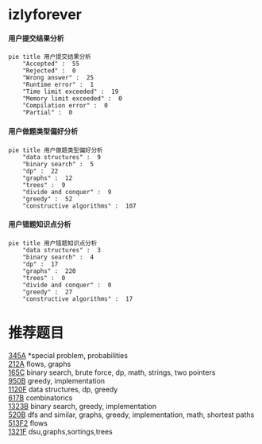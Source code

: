 # izlyforever

<!-- tabs:start -->



#### **用户提交结果分析**

```mermaid
pie title 用户提交结果分析
    "Accepted" :  55
    "Rejected" :  0
    "Wrong answer" :  25
    "Runtime error" :  1
    "Time limit exceeded" :  19
    "Memory limit exceeded" :  0
    "Compilation error" :  0
    "Partial" :  0
```

#### **用户做题类型偏好分析**

```mermaid
pie title 用户做题类型偏好分析
    "data structures" :  9
    "binary search" :  5
    "dp" :  22
    "graphs" :  12
    "trees" :  9
    "divide and conquer" :  9
    "greedy" :  52
    "constructive algorithms" :  107
```
#### **用户错题知识点分析**

```mermaid
pie title 用户错题知识点分析
    "data structures" :  3
    "binary search" :  4
    "dp" :  17
    "graphs" :  220
    "trees" :  0
    "divide and conquer" :  0
    "greedy" :  27
    "constructive algorithms" :  17
```



<!-- tabs:end -->
# 推荐题目
[345A](https://codeforces.com/contest/345/problem/A)		*special problem,
                        probabilities		  
[212A](https://codeforces.com/contest/212/problem/A)		flows,
                        graphs		  
[165C](https://codeforces.com/contest/165/problem/C)		binary search,
                        brute force,
                        dp,
                        math,
                        strings,
                        two pointers		  
[950B](https://codeforces.com/contest/950/problem/B)		greedy,
                        implementation		  
[1120F](https://codeforces.com/contest/1120/problem/F)		data structures,
                        dp,
                        greedy		  
[617B](https://codeforces.com/contest/617/problem/B)		combinatorics		  
[1323B](https://codeforces.com/contest/1323/problem/B)		binary search,
                        greedy,
                        implementation		  
[520B](https://codeforces.com/contest/520/problem/B)		dfs and similar,
                        graphs,
                        greedy,
                        implementation,
                        math,
                        shortest paths		  
[513F2](https://codeforces.com/contest/513F/problem/2)		flows		  
[1321F](https://codeforces.com/contest/1321/problem/F)		dsu,graphs,sortings,trees		  
